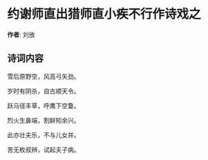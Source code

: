 # 约谢师直出猎师直小疾不行作诗戏之

**作者**: 刘攽

## 诗词内容

雪后原野空，风高弓矢劲。

岁时有阴杀，自古顺天令。

跃马径丰草，呼鹰下空敻。

烈火生鼻端，割鲜矧余兴。

此亦壮夫乐，不与儿女并。

苦无枚叔辨，试起夫子病。

